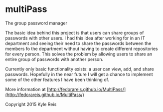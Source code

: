 # multiPass
The group password manager

The basic idea behind this project is that users can share groups of passwords with other users. I had this idea after working for in an IT department and seeing their need to share the passwords between the members fo the department without having to create different repositories for every person. This solves the problem by allowing users to share an entire group of passwords with another person.

Currently only basic functionality exists: a user can view, add, and share passwords. Hopefully in the near future I will get a chance to implement some of the other features I have been thinking of.

More information at [http://fedorareis.github.io/MultiPass/](http://fedorareis.github.io/MultiPass/)

Copyright 2015 Kyle Reis
